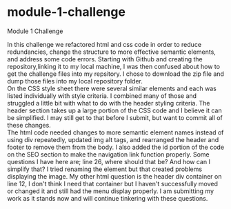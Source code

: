 # module-1-challenge

Module 1 Challenge

In this challenge we refactored html and css code in order to reduce redundancies, change the structure to more effective semantic elements, and address some code errors.  Starting with Github and creating the repository,linking it to my local machine, I was then confused about how to get the challenge files into my repsitory.  I chose to download the zip file and dump those files into my local repository folder.  
On the CSS style sheet there were several similar elements and each was listed individually with style criteria.  I combined many of those and struggled a little bit with what to do with the header styling criteria.  The header section takes up a large portion of the CSS code and I believe it can be simplified.  I may still get to that before I submit, but want to commit all of these changes.  
The html code needed changes to more semantic element names instead of using div repeatedly, updated img alt tags, and rearranged the header and footer to remove them from the body.  I also added the id portion of the code on the SEO section to make the navigation link function properly.  Some questions I have here are; line 26, where should that be?  And how can I simplify that?  I tried renaming the element but that created problems displaying the image.  My other html question is the header div container on line 12, I don't think I need that container but I haven't successfully moved or changed it and still had the menu display properly. 
I am submitting my work as it stands now and will continue tinkering with these questions.   